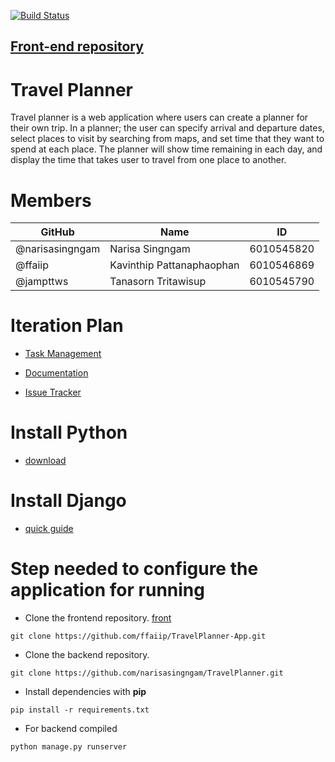 [![Build Status](https://travis-ci.com/narisasingngam/TravelPlanner.svg?branch=dev-test-django)](https://travis-ci.com/narisasingngam/TravelPlanner)
## [Front-end repository][front]
# Travel Planner
Travel planner is a web application where users can create a planner for their own trip. In a planner; the user can specify arrival and departure dates, select places to visit by searching from maps, and set time that they want to spend at each place. The planner will show time remaining in each day, and display the time that takes user to travel from one place to another.

# Members
| GitHub  | Name              | ID |
|--------|-----------------------------|-------|
| @narisasingngam   | Narisa Singngam | 6010545820 |
| @ffaiip | Kavinthip Pattanaphaophan | 6010546869 |
| @jampttws | Tanasorn Tritawisup | 6010545790 |


# Iteration Plan

+ [Task Management][task]

+ [Documentation][doc]

+ [Issue Tracker](https://github.com/narisasingngam/TravelPlanner/issues)

# Install Python

+ [download](https://www.python.org/downloads/)

# Install Django

+ [quick guide](https://docs.djangoproject.com/en/2.1/topics/install/#installing-official-release)

# Step needed to configure the application for running
+ Clone the frontend repository. [front]
``` 
git clone https://github.com/ffaiip/TravelPlanner-App.git
 ```

+ Clone the backend repository.
``` 
git clone https://github.com/narisasingngam/TravelPlanner.git
 ```

+ Install dependencies with **pip**
``` 
pip install -r requirements.txt
 ```

+ For backend compiled

``` 
python manage.py runserver
 ```


[doc]:https://docs.google.com/document/d/17YU4U-z9ftI0GzMlQQTGfNDjZDice1K9bn1NK7oGFBY/edit#
[task]:https://trello.com/b/wfRyjm44/work-plan
[front]:https://github.com/ffaiip/TravelPlanner-App
